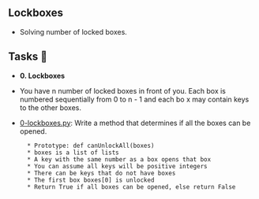 ## Lockboxes
- Solving number of locked boxes.
## Tasks :page_with_curl:

* **0. Lockboxes**
* You have n number of locked boxes in front of you. Each box is numbered sequentially from 0 to n - 1 and each bo    x may contain keys to the other boxes.
  
 * [0-lockboxes.py](0-lockboxes.py): Write a method that determines if all the boxes can be opened.

         * Prototype: def canUnlockAll(boxes)
         * boxes is a list of lists
         * A key with the same number as a box opens that box
         * You can assume all keys will be positive integers
         * There can be keys that do not have boxes
         * The first box boxes[0] is unlocked
         * Return True if all boxes can be opened, else return False
